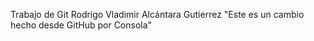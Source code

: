 Trabajo de Git
Rodrigo Vladimir Alcántara Gutierrez
"Este es un cambio hecho desde GitHub por Consola"
